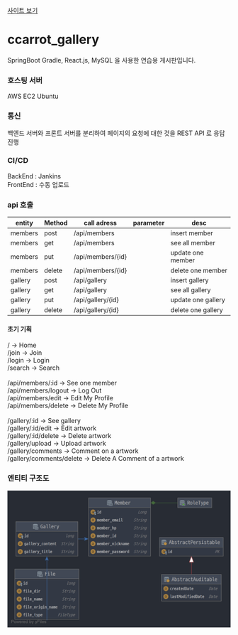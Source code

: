 [사이트 보기](http://ccarrot.kro.kr/)

# ccarrot_gallery
SpringBoot Gradle, React.js, MySQL 을 사용한 연습용 게시판입니다.

### 호스팅 서버
AWS EC2 Ubuntu

### 통신
백엔드 서버와 프론트 서버를 분리하여
페이지의 요청에 대한 것을 REST API 로 응답 진행

### CI/CD
BackEnd : Jankins <br>
FrontEnd : 수동 업로드

### api 호출
|entity|Method|call adress|parameter|desc|
|------|------|-----------|---------|----|
|members|post|/api/members||insert member|
|members|get|/api/members||see all member|
|members|put|/api/members/{id}||update one member|
|members|delete|/api/members/{id}||delete one member|
|gallery|post|/api/gallery||insert gallery|
|gallery|get|/api/gallery||see all gallery|
|gallery|put|/api/gallery/{id}||update one gallery|
|gallery|delete|/api/gallery/{id}||delete one gallery|


#### 초기 기획
/ -> Home <br>
/join -> Join <br>
/login -> Login <br>
/search -> Search <br>
<br>
/api/members/:id -> See one member <br>
/api/members/logout -> Log Out <br>
/api/members/edit -> Edit My Profile <br>
/api/members/delete -> Delete My Profile <br>
<br>
/gallery/:id -> See gallery <br>
/gallery/:id/edit -> Edit artwork <br>
/gallery/:id/delete -> Delete artwork <br>
/gallery/upload -> Upload artwork <br>
/gallery/comments -> Comment on a artwork <br>
/gallery/comments/delete -> Delete A Comment of a artwork <br>

### 엔티티 구조도
![엔티티 구조도](https://github.com/JinGoon-Kim/ccarrot_gallery/blob/main/211208entityManagerFactory.png)
